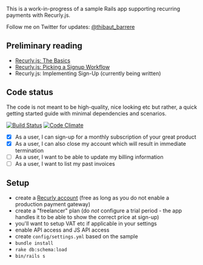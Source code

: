 This is a work-in-progress of a sample Rails app supporting recurring payments with Recurly.js.

Follow me on Twitter for updates: [@thibaut_barrere](http://twitter.com/thibaut_barrere)

## Preliminary reading

* [Recurly.js: The Basics](https://www.wisecashhq.com/blog/recurly-js-the-basics)
* [Recurly.js: Picking a Signup Workflow](https://www.wisecashhq.com/blog/recurly-js-signup-workflow)
* Recurly.js: Implementing Sign-Up (currently being written)

## Code status

The code is not meant to be high-quality, nice looking etc but rather, a quick getting started guide with minimal dependencies and scenarios.

[![Build Status](https://travis-ci.org/thbar/rails-recurly-js-sample-application.png)](https://travis-ci.org/thbar/rails-recurly-js-sample-application) [![Code Climate](https://codeclimate.com/github/thbar/rails-recurly-js-sample-application.png)](https://codeclimate.com/github/thbar/rails-recurly-js-sample-application)

- [x] As a user, I can sign-up for a monthly subscription of your great product
- [x] As a user, I can also close my account which will result in immediate termination
- [ ] As a user, I want to be able to update my billing information
- [ ] As a user, I want to list my past invoices

## Setup

* create a [Recurly account](http://recurly.com) (free as long as you do not enable a production payment gateway)
* create a "freelancer" plan (do *not* configure a trial period - the app handles it to be able to show the correct price at sign-up)
* you'll want to setup VAT etc if applicable in your settings
* enable API access and JS API access
* create `config/settings.yml` based on the sample
* `bundle install`
* `rake db:schema:load`
* `bin/rails s`


